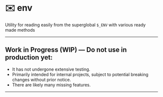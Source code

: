 # ✉️ env

Utility for reading easily from the superglobal `$_ENV` with various ready made methods

---

## Work in Progress (WIP) — Do not use in production yet: ##

- It has not undergone extensive testing.
- Primarily intended for internal projects, subject to potential breaking changes without prior notice.
- There are likely many missing features.

---
